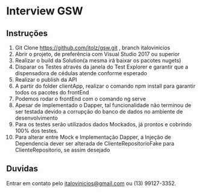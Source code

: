 # Interview GSW

## Instruções

1. Git Clone https://github.com/itolz/gsw.git , branch italovinicios
2. Abrir o projeto, de preferência com Visual Studio 2017 ou superior
3. Realizar o build da Solution(a mesma irá baixar os pacotes nugets)
4. Disparar os Testes através da janela do Test Explorer e garantir que a dispensadora de cédulas atende conforme esperado
5. Realizar o publish da API
6. A partir do folder clientApp, realizar o comando npm install para garantir todos os pacotes do frontEnd
7. Podemos rodar o frontEnd com o comando ng serve
8. Apesar de implementado o Dapper, tal funcionalidade não terminou de ser testada devido a corrupção do banco de dados no ambiente de desenvolvimento
9. Para os testes serão utilizados dados Mockados, já prontos e cobrindo 100% dos testes. 
10. Para alterar entre Mock e Implementação Dapper, a Injeção de Dependencia dever ser alterada de ClienteRepositorioFake para ClienteRepositorio, se assim desejado


## Duvidas
Entrar em contato pelo italovinicios@gmail.com ou (13) 99127-3352. 
